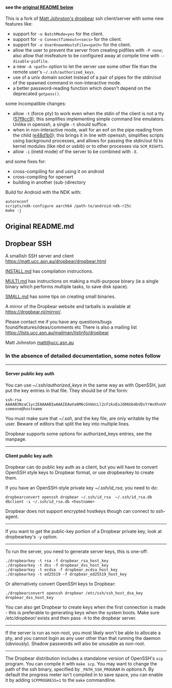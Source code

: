#### see the [original README below](#original-readmemd)

This is a fork of [Matt Johnston's dropbear](https://matt.ucc.asn.au/dropbear/dropbear.html) ssh client/server with some new features like:
- support for `-o BatchMode=yes` for the client.
- support for `-o ConnectTimeout=<secs>` for the client.
- support for `-o UserKnownHostsFile=<path>` for the client.
- allow the user to prevent the server from creating pidfiles with `-P none`;
        also allow that misfeature to be configured away at compile time
	with `--disable-pidfile`.
- a new `-A <path>` option to let the server use some other file than the
        remote user's `~/.ssh/authorized_keys`.
- use of a unix domain socket instead of a pair of pipes for the stdin/out
        of the spawned command in non-interactive mode.
- a better password-reading function which doesn't depend on the deprecated
	`getpass()`.
	
some incompatible changes:
- allow `-t` (force pty) to work even when the stdin of the client is not
  a tty ([57f9cc9][57f9]); this simplifies implementing simple command line
  emulators. Unlike in openssh, a single `-t` should suffice.
- when in non-interactive mode, wait for an eof on the pipe reading from the
  child ([e48d1b0][e48d]); this brings it in line with openssh, simplifies
  scripts using background processes, and allows for passing the stdin/out fd
  to kernel modules (like nbd or usbib) or to other processes via `SCM_RIGHTS`.
- allow `-i` (inetd mode) of the server to be combined with `-E`.

and some fixes for:
- cross-compiling for and using it on android
- cross-compiling for openwrt
- building in another (sub-)directory

Build for Android with the NDK with:
```
autoreconf
scripts/ndk-configure aarch64 /path-to/android-ndk-r25c
make -j
```
[e48d]: https://github.com/turistu/dropbearx/commit/e48d1b0fb55a939e623124f3edd257ebdc688b8b
[57f9]: https://github.com/turistu/dropbearx/commit/57f9cc95140c71dfb835a84327e3b65c0e4b0f8c

## Original README.md
## Dropbear SSH
A smallish SSH server and client
https://matt.ucc.asn.au/dropbear/dropbear.html

[INSTALL.md](INSTALL.md) has compilation instructions.

[MULTI.md](MULTI.md) has instructions on making a multi-purpose binary (ie a single binary which performs multiple tasks, to save disk space).

[SMALL.md](SMALL.md) has some tips on creating small binaries.

A mirror of the Dropbear website and tarballs is available at https://dropbear.nl/mirror/.

Please contact me if you have any questions/bugs found/features/ideas/comments etc
There is also a mailing list https://lists.ucc.asn.au/mailman/listinfo/dropbear

Matt Johnston
matt@ucc.asn.au


### In the absence of detailed documentation, some notes follow

----
#### Server public key auth

You can use *~/.ssh/authorized_keys* in the same way as with OpenSSH, just put the key entries in that file. They should be of the form:

```
ssh-rsa AAAAB3NzaC1yc2EAAAABIwAAAIEAwVa6M6cGVmUcLl2cFzkxEoJd06Ub4bVDsYrWvXhvUV+ZAM9uGuewZBDoAqNKJxoIn0Hyd0NkyU99UVv6NWV/5YSHtnf35LKds56j7cuzoQpFIdjNwdxAN0PCET/MG8qyskG/2IE2DPNIaJ3Wy+Ws4IZEgdJgPlTYUBWWtCWOGc= someone@hostname
```

You must make sure that *~/.ssh*, and the key file, are only writable by the user. Beware of editors that split the key into multiple lines.

Dropbear supports some options for authorized_keys entries, see the manpage.

----
#### Client public key auth

Dropbear can do public key auth as a client, but you will have to convert OpenSSH style keys to Dropbear format, or use dropbearkey to create them.

If you have an OpenSSH-style private key *~/.ssh/id_rsa*, you need to do:

```
dropbearconvert openssh dropbear ~/.ssh/id_rsa  ~/.ssh/id_rsa.db
dbclient -i ~/.ssh/id_rsa.db <hostname>
```

Dropbear does not support encrypted hostkeys though can connect to ssh-agent.

----
If you want to get the public-key portion of a Dropbear private key, look at dropbearkey's `-y` option.

----
To run the server, you need to generate server keys, this is one-off:

```
./dropbearkey -t rsa -f dropbear_rsa_host_key
./dropbearkey -t dss -f dropbear_dss_host_key
./dropbearkey -t ecdsa -f dropbear_ecdsa_host_key
./dropbearkey -t ed25519 -f dropbear_ed25519_host_key
```

Or alternatively convert OpenSSH keys to Dropbear:

```
./dropbearconvert openssh dropbear /etc/ssh/ssh_host_dsa_key dropbear_dss_host_key
```

You can also get Dropbear to create keys when the first connection is made - this is preferable to generating keys when the system boots. Make sure */etc/dropbear/* exists and then pass `-R` to the dropbear server.

----
If the server is run as non-root, you most likely won't be able to allocate a pty, and you cannot login as any user other than that running the daemon (obviously). Shadow passwords will also be unusable as non-root.

----
The Dropbear distribution includes a standalone version of OpenSSH's `scp` program. You can compile it with `make scp`. You may want to change the path of the ssh binary, specified by `_PATH_SSH_PROGRAM` in *options.h*. By default
the progress meter isn't compiled in to save space, you can enable it by adding `SCPPROGRESS=1` to the `make` commandline.
